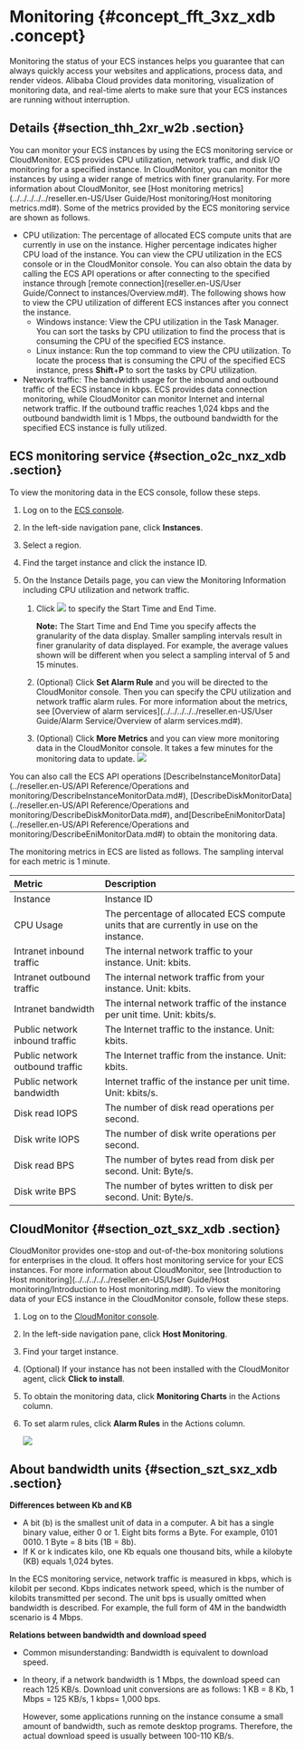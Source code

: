 # Monitoring {#concept_fft_3xz_xdb .concept}

Monitoring the status of your ECS instances helps you guarantee that can always quickly access your websites and applications, process data, and render videos. Alibaba Cloud provides data monitoring, visualization of monitoring data, and real-time alerts to make sure that your ECS instances are running without interruption.

## Details {#section_thh_2xr_w2b .section}

You can monitor your ECS instances by using the ECS monitoring service or CloudMonitor. ECS provides CPU utilization, network traffic, and disk I/O monitoring for a specified instance. In CloudMonitor, you can monitor the instances by using a wider range of metrics with finer granularity. For more information about CloudMonitor, see [Host monitoring metrics](../../../../../reseller.en-US/User Guide/Host monitoring/Host monitoring metrics.md#). Some of the metrics provided by the ECS monitoring service are shown as follows.

-   CPU utilization: The percentage of allocated ECS compute units that are currently in use on the instance. Higher percentage indicates higher CPU load of the instance. You can view the CPU utilization in the ECS console or in the CloudMonitor console. You can also obtain the data by calling the ECS API operations or after connecting to the specified instance through [remote connection](reseller.en-US/User Guide/Connect to instances/Overview.md#). The following shows how to view the CPU utilization of different ECS instances after you connect the instance.
    -   Windows instance: View the CPU utilization in the Task Manager. You can sort the tasks by CPU utilization to find the process that is consuming the CPU of the specified ECS instance.
    -   Linux instance: Run the top command to view the CPU utilization. To locate the process that is consuming the CPU of the specified ECS instance, press **Shift**+**P** to sort the tasks by CPU utilization.
-   Network traffic: The bandwidth usage for the inbound and outbound traffic of the ECS instance in kbps. ECS provides data connection monitoring, while CloudMonitor can monitor Internet and internal network traffic. If the outbound traffic reaches 1,024 kbps and the outbound bandwidth limit is 1 Mbps, the outbound bandwidth for the specified ECS instance is fully utilized.

## ECS monitoring service {#section_o2c_nxz_xdb .section}

To view the monitoring data in the ECS console, follow these steps.

1.  Log on to the [ECS console](https://partners-intl.console.aliyun.com/#/ecs).
2.  In the left-side navigation pane, click **Instances**.
3.  Select a region.
4.  Find the target instance and click the instance ID.
5.  On the Instance Details page, you can view the Monitoring Information including CPU utilization and network traffic.

    1.  Click ![](http://static-aliyun-doc.oss-cn-hangzhou.aliyuncs.com/assets/img/9747/15395043259889_en-US.png) to specify the Start Time and End Time.

        **Note:** The Start Time and End Time you specify affects the granularity of the data display. Smaller sampling intervals result in finer granularity of data displayed. For example, the average values shown will be different when you select a sampling interval of 5 and 15 minutes.

    2.  \(Optional\) Click **Set Alarm Rule** and you will be directed to the CloudMonitor console. Then you can specify the CPU utilization and network traffic alarm rules. For more information about the metrics, see [Overview of alarm services](../../../../../reseller.en-US/User Guide/Alarm Service/Overview of alarm services.md#).
    3.  \(Optional\) Click **More Metrics** and you can view more monitoring data in the CloudMonitor console. It takes a few minutes for the monitoring data to update.
    ![](http://static-aliyun-doc.oss-cn-hangzhou.aliyuncs.com/assets/img/9747/15395043259888_en-US.png)


You can also call the ECS API operations [DescribeInstanceMonitorData](../reseller.en-US/API Reference/Operations and monitoring/DescribeInstanceMonitorData.md#), [DescribeDiskMonitorData](../reseller.en-US/API Reference/Operations and monitoring/DescribeDiskMonitorData.md#), and[DescribeEniMonitorData](../reseller.en-US/API Reference/Operations and monitoring/DescribeEniMonitorData.md#) to obtain the monitoring data.

The monitoring metrics in ECS are listed as follows. The sampling interval for each metric is 1 minute.

|Metric|Description|
|:-----|:----------|
|Instance|Instance ID|
|CPU Usage|The percentage of allocated ECS compute units that are currently in use on the instance.|
|Intranet inbound traffic|The internal network traffic to your instance. Unit: kbits.|
|Intranet outbound traffic|The internal network traffic from your instance. Unit: kbits.|
|Intranet bandwidth|The internal network traffic of the instance per unit time. Unit: kbits/s.|
|Public network inbound traffic|The Internet traffic to the instance. Unit: kbits.|
|Public network outbound traffic|The Internet traffic from the instance. Unit: kbits.|
|Public network bandwidth|Internet traffic of the instance per unit time. Unit: kbits/s.|
|Disk read IOPS|The number of disk read operations per second.|
|Disk write IOPS|The number of disk write operations per second.|
|Disk read BPS|The number of bytes read from disk per second. Unit: Byte/s.|
|Disk write BPS|The number of bytes written to disk per second. Unit: Byte/s.|

## CloudMonitor {#section_ozt_sxz_xdb .section}

CloudMonitor provides one-stop and out-of-the-box monitoring solutions for enterprises in the cloud. It offers host monitoring service for your ECS instances. For more information about CloudMonitor, see [Introduction to Host monitoring](../../../../../reseller.en-US/User Guide/Host monitoring/Introduction to Host monitoring.md#). To view the monitoring data of your ECS instance in the CloudMonitor console, follow these steps.

1.  Log on to the [CloudMonitor console](https://cms-intl.console.aliyun.com/).
2.  In the left-side navigation pane, click **Host Monitoring**.
3.  Find your target instance.
4.  \(Optional\) If your instance has not been installed with the CloudMonitor agent, click **Click to install**.
5.  To obtain the monitoring data, click **Monitoring Charts** in the Actions column.
6.  To set alarm rules, click **Alarm Rules** in the Actions column.

    ![](http://static-aliyun-doc.oss-cn-hangzhou.aliyuncs.com/assets/img/9747/15395043253939_en-US.png)


## About bandwidth units {#section_szt_sxz_xdb .section}

**Differences between Kb and KB**

-   A bit \(b\) is the smallest unit of data in a computer. A bit has a single binary value, either 0 or 1. Eight bits forms a Byte. For example, 0101 0010. 1 Byte = 8 bits \(1B = 8b\).
-   If K or k indicates kilo, one Kb equals one thousand bits, while a kilobyte \(KB\) equals 1,024 bytes.

In the ECS monitoring service, network traffic is measured in kbps, which is kilobit per second. Kbps indicates network speed, which is the number of kilobits transmitted per second. The unit bps is usually omitted when bandwidth is described. For example, the full form of 4M in the bandwidth scenario is 4 Mbps.

**Relations between bandwidth and download speed**

-   Common misunderstanding: Bandwidth is equivalent to download speed.
-   In theory, if a network bandwidth is 1 Mbps, the download speed can reach 125 KB/s. Download unit conversions are as follows: 1 KB = 8 Kb, 1 Mbps = 125 KB/s, 1 kbps= 1,000 bps.

    However, some applications running on the instance consume a small amount of bandwidth, such as remote desktop programs. Therefore, the actual download speed is usually between 100-110 KB/s.


